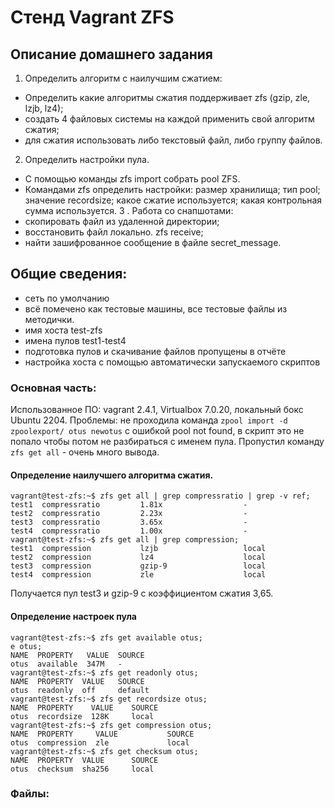 # Стенд Vagrant ZFS
## Описание домашнего задания 
1. Определить алгоритм с наилучшим сжатием:
- Определить какие алгоритмы сжатия поддерживает zfs (gzip, zle, lzjb, lz4);
- создать 4 файловых системы на каждой применить свой алгоритм сжатия;
- для сжатия использовать либо текстовый файл, либо группу файлов.
2. Определить настройки пула.
- С помощью команды zfs import собрать pool ZFS.
- Командами zfs определить настройки:
  размер хранилища;
  тип pool;
  значение recordsize;
  какое сжатие используется;
  какая контрольная сумма используется.
3 . Работа со снапшотами:
- скопировать файл из удаленной директории;
- восстановить файл локально. zfs receive;
- найти зашифрованное сообщение в файле secret_message.
## Общие сведения:
- сеть по умолчанию
- всё помечено как тестовые машины, все тестовые файлы из методички.
- имя хоста test-zfs
- имена пулов test1-test4
- подготовка пулов и скачивание файлов пропущены в отчёте
- настройка хоста с помощью автоматически запускаемого скриптов 
### Основная часть: 
Использованное ПО: vagrant 2.4.1, Virtualbox 7.0.20, локальный бокс Ubuntu 2204.
Проблемы: не проходила команда  ```zpool import -d zpoolexport/ otus newotus``` с ошибкой pool not found, в скрипт это не попало чтобы потом не разбираться с именем пула.
Пропустил команду ```zfs get all``` - очень много вывода.
#### Определение наилучшего алгоритма сжатия.
 ```
 vagrant@test-zfs:~$ zfs get all | grep compressratio | grep -v ref;
test1  compressratio         1.81x                  -
test2  compressratio         2.23x                  -
test3  compressratio         3.65x                  -
test4  compressratio         1.00x                  -
vagrant@test-zfs:~$ zfs get all | grep compression;
test1  compression           lzjb                   local
test2  compression           lz4                    local
test3  compression           gzip-9                 local
test4  compression           zle                    local
```
Получается пул test3 и gzip-9 с коэффициентом сжатия 3,65.
#### Определение настроек пула
```
vagrant@test-zfs:~$ zfs get available otus;
e otus;
NAME  PROPERTY   VALUE  SOURCE
otus  available  347M   -
vagrant@test-zfs:~$ zfs get readonly otus;
NAME  PROPERTY  VALUE   SOURCE
otus  readonly  off     default
vagrant@test-zfs:~$ zfs get recordsize otus;
NAME  PROPERTY    VALUE    SOURCE
otus  recordsize  128K     local
vagrant@test-zfs:~$ zfs get compression otus;
NAME  PROPERTY     VALUE           SOURCE
otus  compression  zle             local
vagrant@test-zfs:~$ zfs get checksum otus;
NAME  PROPERTY  VALUE      SOURCE
otus  checksum  sha256     local
```
   ### Файлы:
